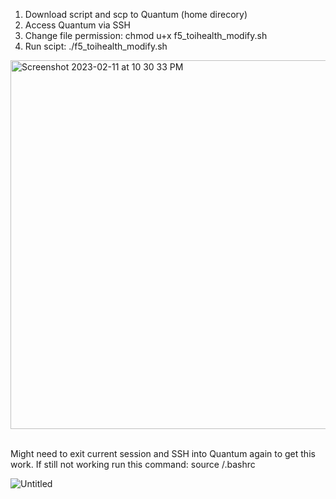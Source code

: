 1. Download script and scp to Quantum (home direcory)<br>
2. Access Quantum via SSH
3. Change file permission: chmod u+x f5_toihealth_modify.sh<br>
4. Run scipt: ./f5_toihealth_modify.sh<br>

<img width="590" alt="Screenshot 2023-02-11 at 10 30 33 PM" src="https://user-images.githubusercontent.com/81006481/218986615-eba99ed1-2801-42f1-a559-182820d303ef.png">

<br>
<br>

Might need to exit current session and SSH into Quantum again to get this work. If still not working run this command: source /.bashrc
<br>

![Untitled](https://user-images.githubusercontent.com/81006481/218986899-1b41e369-9792-4798-8a82-44008490cf84.png)

